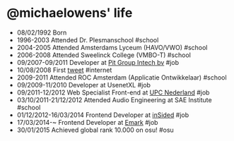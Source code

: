@michaelowens' life
===============

- 08/02/1992 Born
- 1996-2003 Attended Dr. Plesmanschool #school
- 2004-2005 Attended Amsterdams Lyceum (HAVO/VWO) #school
- 2006-2008 Attended Sweelinck College (VMBO-T) #school
- 09/2007-09/2011 Developer at [Pit Group Intech bv](http://pitgroup.nl) #job
- 10/08/2008 First [tweet](https://twitter.com/mikedotjs/statuses/883288620) #internet
- 2009-2011 Attended ROC Amsterdam (Applicatie Ontwikkelaar) #school
- 09/2009-11/2010 Developer at UsenetXL #job
- 09/2011-12/2012 Web Specialist Front-end at [UPC Nederland](http://upc.nl) #job
- 03/10/2011-21/12/2012 Attended Audio Engineering at SAE Institute #school
- 01/12/2012-16/03/2014 Frontend Developer at [inSided](http://insided.nl) #job
- 17/03/2014-~ Frontend Developer at [Emark](http://emark.nl) #job
- 30/01/2015 Achieved global rank 10.000 on osu! #osu